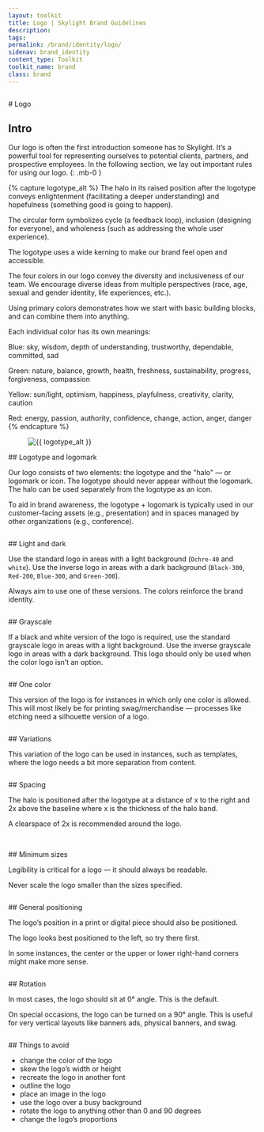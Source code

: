 ```yaml
---
layout: toolkit
title: Logo | Skylight Brand Guidelines
description:
tags:
permalink: /brand/identity/logo/
sidenav: brand_identity
content_type: Toolkit
toolkit_name: brand
class: brand
---
```


<div class="row brand__content-section">
<div class="col-md-8 d-flex">
  <figure class="section__img w-100">
    <img class="px-2 py-6 w-50" src="/img/logo.svg" alt="">
  </figure>
</div>
<div class="col-md-4" markdown="1">
# Logo

## Intro

Our logo is often the first introduction someone has to Skylight. It’s a powerful tool for representing ourselves to potential clients, partners, and prospective employees. In the following section, we lay out important rules for using our logo.
{: .mb-0 }
</div>
</div>

{% capture logotype_alt %}
The halo in its raised position after the logotype conveys enlightenment (facilitating a deeper understanding) and hopefulness (something good is going to happen).

The circular form symbolizes cycle (a feedback loop), inclusion (designing for everyone), and wholeness (such as addressing the whole user experience).

The logotype uses a wide kerning to make our brand feel open and accessible.

The four colors in our logo convey the diversity and inclusiveness of our team. We encourage diverse ideas from multiple perspectives (race, age, sexual and gender identity, life experiences, etc.).

Using primary colors demonstrates how we start with basic building blocks, and can combine them into anything.

Each individual color has its own meanings:

Blue: sky, wisdom, depth of understanding, trustworthy, dependable, committed, sad

Green: nature, balance, growth, health, freshness, sustainability, progress, forgiveness, compassion

Yellow: sun/light, optimism, happiness, playfulness, creativity, clarity, caution

Red: energy, passion, authority, confidence, change, action, anger, danger
{% endcapture %}

<div class="row brand__content-section">
<div class="col-md-8">
  <figure class="section__img p-5">
    <img class="" src="/img/brand/identity/logo/logotype.png" alt="{{ logotype_alt }}">
  </figure>
</div>
<div class="col-md-4" markdown="1">
## Logotype and logomark

Our logo consists of two elements: the logotype and the "halo" — or logomark or icon. The logotype should never appear without the logomark. The halo can be used separately from the logotype as an icon.

To aid in brand awareness, the logotype + logomark is typically used in our customer-facing assets (e.g., presentation) and in spaces managed by other organizations (e.g., conference).
</div>
</div>

<div class="row brand__content-section">
<div class="col-md-8">
  <figure class="section__img">
    <img class="" src="/img/brand/identity/logo/light-and-dark.png" alt="">
  </figure>
</div>
<div class="col-md-4" markdown="1">
## Light and dark

Use the standard logo in areas with a light background (`Ochre-40` and `white`). Use the inverse logo in areas with a dark background (`Black-300`, `Red-200`, `Blue-300`, and `Green-300`).

Always aim to use one of these versions. The colors reinforce the brand identity.
</div>
</div>

<div class="row brand__content-section">
<div class="col-md-8">
  <figure class="section__img">
    <img class="" src="/img/brand/identity/logo/grayscale.jpg" alt="">
  </figure>
</div>
<div class="col-md-4" markdown="1">
## Grayscale

If a black and white version of the logo is required, use the standard grayscale logo in areas with a light background. Use the inverse grayscale logo in areas with a dark background. This logo should only be used when the color logo isn’t an option.
</div>
</div>

<div class="row brand__content-section">
<div class="col-md-8">
  <figure class="section__img">
    <img class="" src="/img/brand/identity/logo/one-color.jpg" alt="">
  </figure>
</div>
<div class="col-md-4" markdown="1">
## One color

This version of the logo is for instances in which only one color is allowed. This will most likely be for printing swag/merchandise — processes like etching need a silhouette version of a logo.
</div>
</div>

<div class="row brand__content-section">
<div class="col-md-8">
  <figure class="section__img">
    <img class="" src="/img/brand/identity/logo/variations.png" alt="">
  </figure>
</div>
<div class="col-md-4" markdown="1">
## Variations

This variation of the logo can be used in instances, such as templates, where the logo needs a bit more separation from content.
</div>
</div>

<div class="row brand__content-section">
<div class="col-md-8">
  <figure class="section__img p-5">
    <img class="w-75" src="/img/brand/identity/logo/spacing.png" alt="">
  </figure>
</div>
<div class="col-md-4" markdown="1">
## Spacing

The halo is positioned after the logotype at a distance of x to the right and 2x above the baseline where x is the thickness of the halo band.

A clearspace of 2x is recommended around the logo.
</div>
</div>

<div class="row brand__content-section">
<div class="col-md-8">
  <figure class="section__img justify-content-around py-5">
    <img class="img--min-size" src="/img/brand/identity/logo/minimum-sizes--web.png" alt="">
    <img class="img--min-size" src="/img/brand/identity/logo/minimum-sizes--print.png" alt="">
  </figure>
</div>
<div class="col-md-4" markdown="1">
## Minimum sizes

Legibility is critical for a logo — it should always be readable.

Never scale the logo smaller than the sizes specified.
</div>
</div>

<div class="row brand__content-section">
<div class="col-md-8">
  <figure class="section__img p-5">
    <img class="" src="/img/brand/identity/logo/general-positioning.png" alt="">
  </figure>
</div>
<div class="col-md-4" markdown="1">
## General positioning

The logo’s position in a print or digital piece should also be positioned.

The logo looks best positioned to the left, so try there first.

In some instances, the center or the upper or lower right-hand corners might make more sense.
</div>
</div>

<div class="row brand__content-section">
<div class="col-md-8">
  <figure class="section__img p-5">
    <img class="" src="/img/brand/identity/logo/rotation.png" alt="">
  </figure>
</div>
<div class="col-md-4" markdown="1">
## Rotation

In most cases, the logo should sit at 0° angle. This is the default.

On special occasions, the logo can be turned on a 90° angle. This is useful for very vertical layouts like banners ads, physical banners, and swag.
</div>
</div>

<div class="row brand__content-section">
<div class="col-md-8">
  <figure class="section__img p-5">
    <img class="" src="/img/brand/identity/logo/things-to-avoid.png" alt="">
  </figure>
</div>
<div class="col-md-4" markdown="1">
## Things to avoid

- change the color of the logo
- skew the logo’s width or height
- recreate the logo in another font
- outline the logo
- place an image in the logo
- use the logo over a busy background
- rotate the logo to anything other than 0 and 90 degrees
- change the logo’s proportions
</div>
</div>
